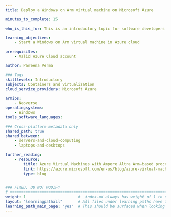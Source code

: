 ```yaml
---
title: Deploy a Windows on Arm virtual machine on Microsoft Azure

minutes_to_complete: 15

who_is_this_for: This is an introductory topic for software developers interested using Windows on Arm in the cloud.

learning_objectives: 
    - Start a Windows on Arm virtual machine in Azure cloud

prerequisites:
    - Valid Azure Cloud account

author: Pareena Verma

### Tags
skilllevels: Introductory
subjects: Containers and Virtualization
cloud_service_providers: Microsoft Azure

armips:
    - Neoverse
operatingsystems:
    - Windows
tools_software_languages:

### Cross-platform metadata only
shared_path: true
shared_between:
    - servers-and-cloud-computing
    - laptops-and-desktops

further_reading:
    - resource:
        title: Azure Virtual Machines with Ampere Altra Arm–based processors
        link: https://azure.microsoft.com/en-us/blog/azure-virtual-machines-with-ampere-altra-arm-based-processors-generally-available/
        type: blog


### FIXED, DO NOT MODIFY
# ================================================================================
weight: 1                       # _index.md always has weight of 1 to order correctly
layout: "learningpathall"       # All files under learning paths have this same wrapper
learning_path_main_page: "yes"  # This should be surfaced when looking for related content. Only set for _index.md of learning path content.
---
```

